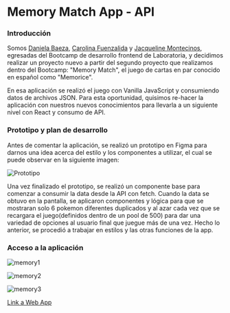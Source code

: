 # Memory Match App - API 

### Introducción

Somos [Daniela Baeza](https://github.com/DxAmbar "Daniela Baeza"), [Carolina Fuenzalida](https://github.com/CarolinaFuenzalida "Carolina Fuenzalida") y [Jacqueline Montecinos](https://github.com/JackiieM "Jacqueline Montecinos"), egresadas del Bootcamp de desarrollo frontend de Laboratoria, y decidimos realizar un proyecto nuevo a partir del segundo proyecto que realizamos dentro del Bootcamp: "Memory Match", el juego de cartas en par conocido en español como "Memorice".

En esa aplicación se realizó el juego con Vanilla JavaScript y consumiendo datos de archivos JSON. Para esta oportunidad, quisimos re-hacer la aplicación con nuestros nuevos conocimientos para llevarla a un siguiente nivel con React y consumo de API.

### Prototipo y plan de desarrollo

Antes de comentar la aplicación, se realizó un prototipo en Figma para darnos una idea acerca del estilo y los componentes a utilizar, el cual se puede observar en la siguiente imagen:

![Prototipo](https://i.ibb.co/xSYCj17/proto1.jpg "Prototipo")

Una vez finalizado el prototipo, se realizó un componente base para comenzar a consumir la data desde la API con fetch. Cuando la data se obtuvo en la pantalla, se aplicaron componentes y lógica para que se mostraran solo 6 pokemon diferentes duplicados y al azar cada vez que se recargara el juego(definidos dentro de un pool de 500) para dar una variedad de opciones al usuario final que juegue más de una vez. Hecho lo anterior, se procedió a trabajar en estilos y las otras funciones de la app.

### Acceso a la aplicación

![memory1](https://user-images.githubusercontent.com/108352521/215005802-02058097-241f-491a-936b-09b72c3d99d4.png)

![memory2](https://user-images.githubusercontent.com/108352521/215005698-e352c578-c95a-49bc-827b-a972c8c15e46.png)

![memory3](https://s3.gifyu.com/images/mma67d9c79e1c11c97.gif)

[Link a Web App](https://memory-match-api.netlify.app/)

